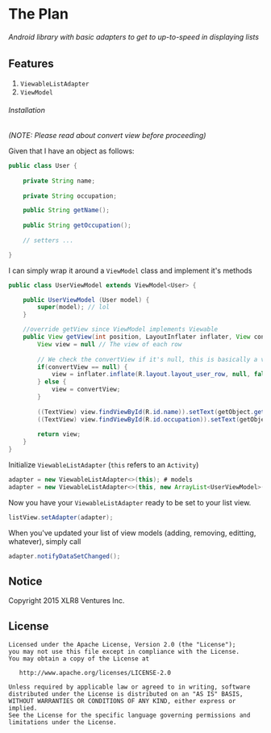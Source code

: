 # The Plan

###### Android library with basic adapters to get to up-to-speed in displaying lists

Features
----

1. `ViewableListAdapter`
2. `ViewModel`

###### Installation

*(NOTE: Please read about convert view before proceeding)*

Given that I have an object as follows:

```java
public class User {
    
    private String name;
    
    private String occupation;

    public String getName();
    
    public String getOccupation();
    
    // setters ...

}
```

I can simply wrap it around a `ViewModel` class and implement it's methods 

```java
public class UserViewModel extends ViewModel<User> {

    public UserViewModel (User model) {
        super(model); // lol
    }

    //override getView since ViewModel implements Viewable
    public View getView(int position, LayoutInflater inflater, View convertView, ViewGroup parent) {
        View view = null // The view of each row
        
        // We check the convertView if it's null, this is basically a view already inflated and is just being recycled
        if(convertView == null) {
            view = inflater.inflate(R.layout.layout_user_row, null, false);
        } else {
            view = convertView;
        }
    
        ((TextView) view.findViewById(R.id.name)).setText(getObject.getName());
        ((TextView) view.findViewById(R.id.occupation)).setText(getObject.getOccupation());
    
        return view;
    }
}
```

Initialize `ViewableListAdapter` (`this` refers to an `Activity`)

```java
adapter = new ViewableListAdapter<>(this); # models
adapter = new ViewableListAdapter<>(this, new ArrayList<UserViewModel>());
```

Now you have your `ViewableListAdapter` ready to be set to your list view.

```java
listView.setAdapter(adapter);
```

When you've updated your list of view models (adding, removing, editting, whatever), simply call

```java
adapter.notifyDataSetChanged();
```

## Notice
Copyright 2015 XLR8 Ventures Inc.

## License

```
Licensed under the Apache License, Version 2.0 (the "License");
you may not use this file except in compliance with the License.
You may obtain a copy of the License at

   http://www.apache.org/licenses/LICENSE-2.0

Unless required by applicable law or agreed to in writing, software
distributed under the License is distributed on an "AS IS" BASIS,
WITHOUT WARRANTIES OR CONDITIONS OF ANY KIND, either express or implied.
See the License for the specific language governing permissions and
limitations under the License.
```
